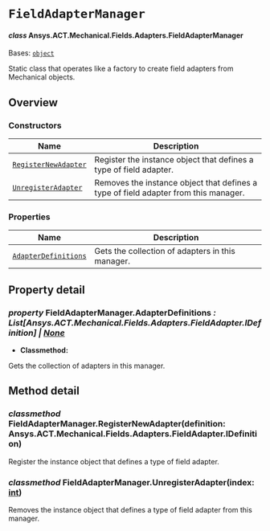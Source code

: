 # `FieldAdapterManager`

<a id="ansys.mechanical.stubs.v241.Ansys.ACT.Mechanical.Fields.Adapters.FieldAdapterManager"></a>

#### *class* Ansys.ACT.Mechanical.Fields.Adapters.FieldAdapterManager

Bases: [`object`](https://docs.python.org/3/library/functions.html#object)

Static class that operates like a factory to create field adapters from Mechanical objects.

<!-- !! processed by numpydoc !! -->

<a id="overview"></a>

## Overview

### Constructors

| Name | Description |
|-------------------------------------------------------------------|-------------------------------------------------------------------------------------|
| [`RegisterNewAdapter`](#FieldAdapterManager.RegisterNewAdapter)   | Register the instance object that defines a type of field adapter.                  |
| [`UnregisterAdapter`](#FieldAdapterManager.UnregisterAdapter)     | Removes the instance object that defines a type of field adapter from this manager. |

### Properties

| Name | Description |
|-------------------------------------------------------------------|----------------------------------------------------|
| [`AdapterDefinitions`](#FieldAdapterManager.AdapterDefinitions)   | Gets the collection of adapters in this manager.   |

<a id="property-detail"></a>

## Property detail

<a id="FieldAdapterManager.AdapterDefinitions"></a>

### *property* FieldAdapterManager.AdapterDefinitions *: List[Ansys.ACT.Mechanical.Fields.Adapters.FieldAdapter.IDefinition] | [None](https://docs.python.org/3/library/constants.html#None)*

* **Classmethod:**

Gets the collection of adapters in this manager.

<!-- !! processed by numpydoc !! -->

<a id="method-detail"></a>

## Method detail

<a id="FieldAdapterManager.RegisterNewAdapter"></a>

### *classmethod* FieldAdapterManager.RegisterNewAdapter(definition: Ansys.ACT.Mechanical.Fields.Adapters.FieldAdapter.IDefinition)

Register the instance object that defines a type of field adapter.

<!-- !! processed by numpydoc !! -->

<a id="FieldAdapterManager.UnregisterAdapter"></a>

### *classmethod* FieldAdapterManager.UnregisterAdapter(index: [int](https://docs.python.org/3/library/functions.html#int))

Removes the instance object that defines a type of field adapter from this manager.

<!-- !! processed by numpydoc !! -->

